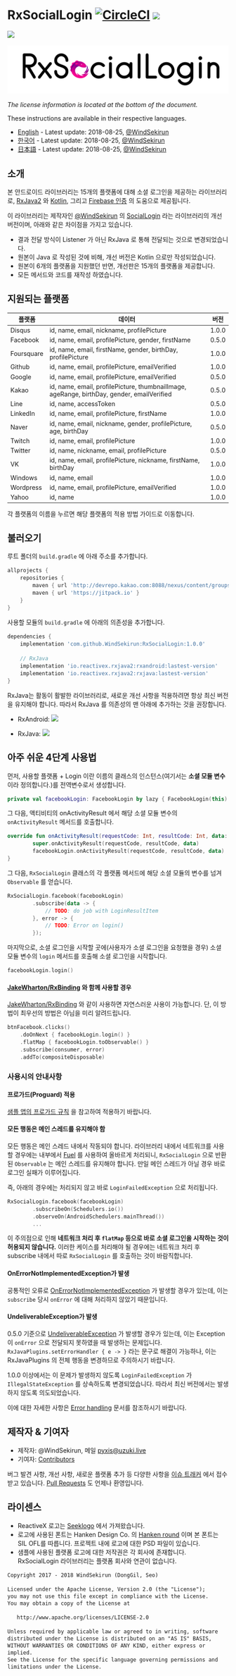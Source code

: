 # RxSocialLogin [![CircleCI](https://circleci.com/gh/WindSekirun/RxSocialLogin.svg?style=svg)](https://circleci.com/gh/WindSekirun/RxSocialLogin) [![](https://jitpack.io/v/WindSekirun/RxSocialLogin.svg)](https://jitpack.io/#WindSekirun/RxSocialLogin)

 [![](https://img.shields.io/badge/Android%20Arsenal-RxSocialLogin-brightgreen.svg?style=flat)](https://android-arsenal.com/details/1/7028)

![](graphics/logo.png)

*The license information is located at the bottom of the document.*

These instructions are available in their respective languages.

* [English](README.md) - Latest update: 2018-08-25, [@WindSekirun](https://github.com/windsekirun)
* [한국어](README-ko.md) - Latest update: 2018-08-25, [@WindSekirun](https://github.com/windsekirun)
* [日本語](README-JP.md) - Latest update: 2018-08-25, [@WindSekirun](https://github.com/windsekirun)

## 소개

본 안드로이드 라이브러리는 15개의 플랫폼에 대해 소셜 로그인을 제공하는 라이브러리로, [RxJava2](https://github.com/ReactiveX/RxJava) 와 [Kotlin](http://kotlinlang.org/), 그리고 [Firebase 인증](https://firebase.google.com/docs/auth/) 의 도움으로 제공됩니다.

이 라이브러리는 제작자인 [@WindSekirun](https://github.com/windsekirun) 의 [SocialLogin](https://github.com/WindSekirun/SocialLogin) 라는 라이브러리의 개선 버전이며, 아래와 같은 차이점을 가지고 있습니다.

* 결과 전달 방식이 Listener 가 아닌 RxJava 로 통해 전달되는 것으로 변경되었습니다.
* 원본이 Java 로 작성된 것에 비해, 개선 버전은 Kotlin 으로만 작성되었습니다.
* 원본이 6개의 플랫폼을 지원했던 반면, 개선판은 15개의 플랫폼을 제공합니다.
* 모든 메서드와 코드를 재작성 하였습니다.

## 지원되는 플랫폼

| 플랫폼     | 데이터                                                       | 버전  |
| ---------- | ------------------------------------------------------------ | ----- |
| Disqus     | id, name, email, nickname, profilePicture                    | 1.0.0 |
| Facebook   | id, name, email, profilePicture, gender, firstName           | 0.5.0 |
| Foursquare | id, name, email, firstName, gender, birthDay, profilePicture | 1.0.0 |
| Github     | id, name, email, profilePicture, emailVerified               | 1.0.0 |
| Google     | id, name, email, profilePicture, emailVerified               | 0.5.0 |
| Kakao      | id, name, email, profilePicture, thumbnailImage, ageRange, birthDay, gender, emailVerified | 0.5.0 |
| Line       | id, name, accessToken                                        | 0.5.0 |
| LinkedIn   | id, name, email, profilePicture, firstName                   | 1.0.0 |
| Naver      | id, name, email, nickname, gender, profilePicture, age, birthDay | 0.5.0 |
| Twitch     | id, name, email,  profilePicture                             | 1.0.0 |
| Twitter    | id, name, nickname, email, profilePicture                    | 0.5.0 |
| VK         | id, name, email, profilePicture, nickname, firstName, birthDay | 1.0.0 |
| Windows    | id, name, email                                              | 1.0.0 |
| Wordpress  | id, name, email, profilePicture, emailVerified               | 1.0.0 |
| Yahoo      | id, name                                                     | 1.0.0 |

각 플랫폼의 이름을 누르면 해당 플랫폼의 적용 방법 가이드로 이동합니다.

## 불러오기

루트 폴더의 `build.gradle` 에 아래 주소를 추가합니다.

```groovy
allprojects {
    repositories {
    	maven { url 'http://devrepo.kakao.com:8088/nexus/content/groups/public/' }
	    maven { url 'https://jitpack.io' }
    }
}
```

사용할 모듈의 `build.gradle` 에 아래의 의존성을 추가합니다.

```groovy
dependencies {
    implementation 'com.github.WindSekirun:RxSocialLogin:1.0.0'
    
    // RxJava
    implementation 'io.reactivex.rxjava2:rxandroid:lastest-version'
    implementation 'io.reactivex.rxjava2:rxjava:lastest-version'
}
```

RxJava는 활동이 활발한 라이브러리로, 새로운 개선 사항을 적용하려면 항상 최신 버전을 유지해야 합니다. 따라서 RxJava 를 의존성의 맨 아래에 추가하는 것을 권장합니다.

* RxAndroid: <a href='http://search.maven.org/#search%7Cga%7C1%7Cg%3A%22io.reactivex.rxjava2%22%20a%3A%22rxandroid%22'><img src='http://img.shields.io/maven-central/v/io.reactivex.rxjava2/rxandroid.svg'></a>

* RxJava: <a href='http://search.maven.org/#search%7Cga%7C1%7Cg%3A%22io.reactivex.rxjava2%22%20a%3A%22rxjava%22'><img src='http://img.shields.io/maven-central/v/io.reactivex.rxjava2/rxjava.svg'></a>

## 아주 쉬운 4단계 사용법

먼저, 사용할 플랫폼 + Login 이란 이름의 클래스의 인스턴스(여기서는 **소셜 모듈 변수** 이라 정의합니다.)를 전역변수로서 생성합니다.

```kotlin
private val facebookLogin: FacebookLogin by lazy { FacebookLogin(this) }
```

그 다음, 액티비티의 onActivityResult 에서 해당 소셜 모듈 변수의 `onActivityResult` 메서드를 호출합니다.

```kotlin
override fun onActivityResult(requestCode: Int, resultCode: Int, data: Intent?) {
        super.onActivityResult(requestCode, resultCode, data)
        facebookLogin.onActivityResult(requestCode, resultCode, data)
}
```

그 다음, `RxSocialLogin` 클래스의 각 플랫폼 메서드에 해당 소셜 모듈의 변수를 넘겨 `Observable` 를 얻습니다.

```kotlin
RxSocialLogin.facebook(facebookLogin)
        .subscribe(data -> {
            // TODO: do job with LoginResultItem
        }, error -> {
            // TODO: Error on login()
        });
```

마지막으로, 소셜 로그인을 시작할 곳에(사용자가 소셜 로그인을 요청했을 경우) 소셜 모듈 변수의 `login` 메서드를 호출해 소셜 로그인을 시작합니다.

```kotlin
facebookLogin.login()
```

#### [JakeWharton/RxBinding](https://github.com/JakeWharton/RxBinding) 와 함께 사용할 경우

[JakeWharton/RxBinding](https://github.com/JakeWharton/RxBinding) 와 같이 사용하면 자연스러운 사용이 가능합니다. 단, 이 방법이 최우선의 방법은 아님을 미리 알려드립니다.

```kotlin
btnFacebook.clicks()
    .doOnNext { facebookLogin.login() }
    .flatMap { facebookLogin.toObservable() }
    .subscribe(consumer, error)
    .addTo(compositeDisposable)
```

### 사용시의 안내사항

#### 프로가드(Proguard) 적용

[샘플 앱의 프로가드 규칙](https://github.com/WindSekirun/RxSocialLogin/blob/master/demo/proguard-rules.pro) 을 참고하여 적용하기 바랍니다.

#### 모든 행동은 메인 스레드를 유지해야 함

모든 행동은 메인 스레드 내에서 작동되야 합니다. 라이브러리 내에서 네트워크를 사용할 경우에는 내부에서 [Fuel](https://github.com/kittinunf/Fuel) 를 사용하여 올바르게 처리되니, `RxSocialLogin` 으로 반환된 `Observable` 는 메인 스레드를 유지해야 합니다. 만일 메인 스레드가 아닐 경우 바로 로그인 실패가 이루어집니다.

즉, 아래의 경우에는 처리되지 않고 바로 `LoginFailedException` 으로 처리됩니다.

```kotlin
RxSocialLogin.facebook(facebookLogin)
		.subscribeOn(Schedulers.io())
        .observeOn(AndroidSchedulers.mainThread())
        ...
```

이 주의점으로 인해 **네트워크 처리 후 `flatMap` 등으로 바로 소셜 로그인을 시작하는 것이 허용되지 않습니다.** 이러한 케이스를 처리해야 될 경우에는 네트워크 처리 후 subscribe 내에서 따로 `RxSocialLogin` 를 호출하는 것이 바람직합니다.

#### OnErrorNotImplementedException가 발생

공통적인 오류로 [OnErrorNotImplementedException](http://reactivex.io/RxJava/javadoc/io/reactivex/exceptions/OnErrorNotImplementedException.html) 가 발생할 경우가 있는데, 이는 `subscribe` 당시 `onError` 에 대해 처리하지 않았기 때문입니다. 

#### UndeliverableException가 발생

0.5.0 기준으로 [UndeliverableException](http://reactivex.io/RxJava/javadoc/io/reactivex/exceptions/UndeliverableException.html) 가 발생할 경우가 있는데, 이는 Exception 이 `onError` 으로 전달되지 못하였을 때 발생하는 문제입니다. `RxJavaPlugins.setErrorHandler { e -> }` 라는 문구로 해결이 가능하나, 이는 RxJavaPlugins 의 전체 행동을 변경하므로 주의하시기 바랍니다. 

1.0.0 이상에서는 이 문제가 발생하지 않도록 `LoginFailedException` 가 `IllegalStateException` 를 상속하도록 변경되었습니다. 따라서 최신 버전에서는 발생하지 않도록 의도되었습니다.

이에 대한 자세한 사항은 [Error handling](https://github.com/ReactiveX/RxJava/wiki/What's-different-in-2.0#error-handling) 문서를 참조하시기 바랍니다.

## 제작자 & 기여자

* 제작자: @WindSekirun, 메일 [pyxis@uzuki.live](mailto:pyxis@uzuki.live)
* 기여자: [Contributors](https://github.com/WindSekirun/RxSocialLogin/graphs/contributors)

버그 발견 사항, 개선 사항, 새로운 플랫폼 추가 등 다양한 사항을 [이슈 트래커](https://github.com/WindSekirun/RxSocialLogin/issues) 에서 접수받고 있습니다. [Pull Requests](https://github.com/WindSekirun/RxSocialLogin/pulls) 도 언제나 환영입니다.

## 라이센스

* ReactiveX 로고는 [Seeklogo](https://seeklogo.com/vector-logo/284342/reactivex) 에서 가져왔습니다. 
* 로고에 사용된 폰트는 Hanken Design Co. 의 [Hanken round](https://www.behance.net/gallery/18871499/Hanken-Round-Free-Typeface) 이며 본 폰트는 SIL OFL를 따릅니다. 프로젝트 내에 로고에 대한 PSD 파일이 있습니다.
* 샘플에 사용된 플랫폼 로고에 대한 저작권은 각 회사에 존재합니다. RxSocialLogin 라이브러리는 플랫폼 회사와 연관이 없습니다.

```
Copyright 2017 - 2018 WindSekirun (DongGil, Seo)

Licensed under the Apache License, Version 2.0 (the "License");
you may not use this file except in compliance with the License.
You may obtain a copy of the License at

   http://www.apache.org/licenses/LICENSE-2.0

Unless required by applicable law or agreed to in writing, software
distributed under the License is distributed on an "AS IS" BASIS,
WITHOUT WARRANTIES OR CONDITIONS OF ANY KIND, either express or implied.
See the License for the specific language governing permissions and
limitations under the License.
```

